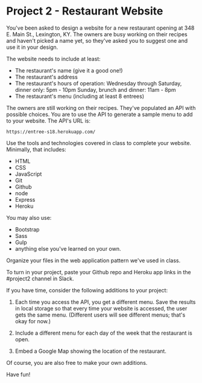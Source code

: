 # Project 2 - Restaurant Website

You've been asked to design a website for a new restaurant opening at
348 E. Main St., Lexington, KY. The owners are busy working on their 
recipes and haven't picked a name yet, so they've asked you to suggest
one and use it in your design.

The website needs to include at least:
- The restaurant's name (give it a good one!)
- The restaurant's address
- The restaurant's hours of operation:
	Wednesday through Saturday, dinner only: 5pm - 10pm
	Sunday, brunch and dinner: 11am - 8pm
- The restaurant's menu (including at least 8 entrees)

The owners are still working on their recipes. They've populated an
API with possible choices. You are to use the API to generate a sample
menu to add to your website. The API's URL is:

	https://entree-s18.herokuapp.com/

Use the tools and technologies covered in class to complete your website.
Minimally, that includes:
- HTML
- CSS
- JavaScript
- Git
- Github
- node
- Express
- Heroku

You may also use:
- Bootstrap
- Sass
- Gulp
- anything else you've learned on your own.

Organize your files in the web application pattern we've used in class.

To turn in your project, paste your Github repo and Heroku app links in
the #project2 channel in Slack.

If you have time, consider the following additions to your project:

1. Each time you access the API, you get a different menu. Save the
results in local storage so that every time your website is accessed, 
the user gets the same menu. (Different users will see different menus;
that's okay for now.)

2. Include a different menu for each day of the week that the restaurant
is open.

3. Embed a Google Map showing the location of the restaurant.

Of course, you are also free to make your own additions.

Have fun!





